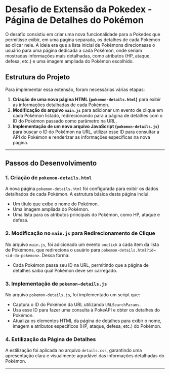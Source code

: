# Desafio de Extensão da Pokedex - Página de Detalhes do Pokémon

O desafio consistiu em criar uma nova funcionalidade para a Pokedex que permitisse exibir, em uma página separada, os detalhes de cada Pokémon ao clicar nele. A ideia era que a lista inicial de Pokémons direcionasse o usuário para uma página dedicada a cada Pokémon, onde seriam mostradas informações mais detalhadas, como atributos (HP, ataque, defesa, etc.) e uma imagem ampliada do Pokémon escolhido.

## Estrutura do Projeto

Para implementar essa extensão, foram necessárias várias etapas:

1. **Criação de uma nova página HTML (`pokemon-details.html`)** para exibir as informações detalhadas de cada Pokémon.
2. **Modificação do arquivo `main.js`** para adicionar um evento de clique em cada Pokémon listado, redirecionando para a página de detalhes com o ID do Pokémon passado como parâmetro na URL.
3. **Implementação de um novo arquivo JavaScript (`pokemon-details.js`)** para buscar o ID do Pokémon na URL, utilizar esse ID para consultar a API do Pokémon e renderizar as informações específicas na nova página.

---

## Passos do Desenvolvimento

### 1. Criação de `pokemon-details.html`

A nova página `pokemon-details.html` foi configurada para exibir os dados detalhados de cada Pokémon. A estrutura básica desta página inclui:

- Um título que exibe o nome do Pokémon.
- Uma imagem ampliada do Pokémon.
- Uma lista para os atributos principais do Pokémon, como HP, ataque e defesa.

### 2. Modificação no `main.js` para Redirecionamento de Clique

No arquivo `main.js`, foi adicionado um evento `onclick` a cada item da lista de Pokémons, que redireciona o usuário para `pokemon-details.html?id=<id-do-pokemon>`. Dessa forma:

- Cada Pokémon passa seu ID na URL, permitindo que a página de detalhes saiba qual Pokémon deve ser carregado.

### 3. Implementação de `pokemon-details.js`

No arquivo `pokemon-details.js`, foi implementado um script que:

- Captura o ID do Pokémon da URL utilizando `URLSearchParams`.
- Usa esse ID para fazer uma consulta à PokeAPI e obter os detalhes do Pokémon.
- Atualiza os elementos HTML da página de detalhes para exibir o nome, imagem e atributos específicos (HP, ataque, defesa, etc.) do Pokémon.

### 4. Estilização da Página de Detalhes

A estilização foi aplicada no arquivo `details.css`, garantindo uma apresentação clara e visualmente agradável das informações detalhadas do Pokémon.

---


